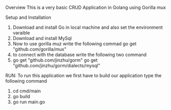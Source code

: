 Overview
This is a very basic CRUD Application in Golang using Gorilla mux

Setup and Installation
1. Download and install Go in local machine and also set the environment varaible
2. Download and install MySql
3. Now to use gorilla muz write the following commad  go get "github.com/gorilla/mux"
4. to connect with the database write the following two command
5.  go get "github.com/jinzhu/gorm" go get "github.com/jinzhu/gorm/dialects/mysql"

RUN:
To run this application we first have to build our application type the following command 
1. cd cmd/main
2. go build
3. go run main.go
